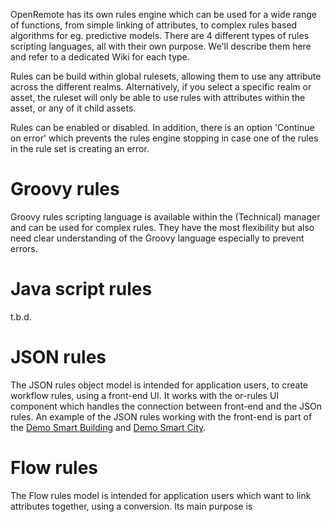 OpenRemote has its own rules engine which can be used for a wide range of functions, from simple linking of attributes, to complex rules based algorithms for eg. predictive models. There are 4 different types of rules scripting languages, all with their own purpose. We'll describe them here and refer to a dedicated Wiki for each type.

Rules can be build within global rulesets, allowing them to use any attribute across the different realms. Alternatively, if you select a specific realm or asset, the ruleset will only be able to use rules with attributes within the asset, or any of it child assets.

Rules can be enabled or disabled. In addition, there is an option 'Continue on error' which prevents the rules engine stopping in case one of the rules in the rule set is creating an error.

# Groovy rules

Groovy rules scripting language is available within the (Technical) manager and can be used for complex rules. They have the most flexibility but also need clear understanding of the Groovy language especially to prevent errors.

# Java script rules

t.b.d.

# JSON rules

The JSON rules object model is intended for application users, to create workflow rules, using a front-end UI. It works with the or-rules UI component which handles the connection between front-end and the JSOn rules. An example of the JSON rules working with the front-end is part of the [Demo Smart Building](https://github.com/openremote/openremote/wiki/Demo-Smart-Building) and [Demo Smart City](https://github.com/openremote/openremote/wiki/Demo-Smart-City).

# Flow rules

The Flow rules model is intended for application users which want to link attributes together, using a conversion. Its main purpose is